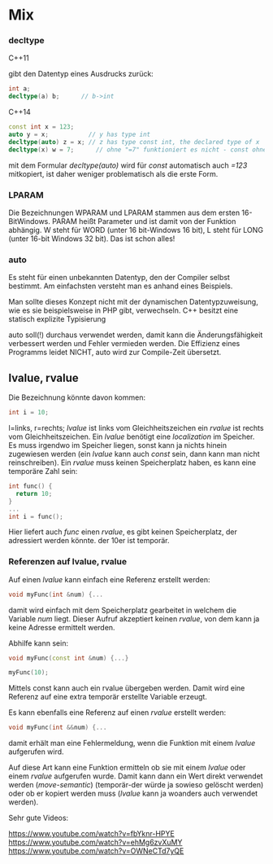 # Mix

### decltype

C++11

gibt den Datentyp eines Ausdrucks zurück:

```c++
int a;
decltype(a) b;		// b->int
```

C++14

```c++
const int x = 123;
auto y = x;           // y has type int
decltype(auto) z = x; // z has type const int, the declared type of x
decltype(x) w = 7;		// ohne "=7" funktioniert es nicht - const ohne = klappt nicht
```

mit dem Formular *decltype(auto)* wird für *const* automatisch auch *=123* mitkopiert, ist daher weniger problematisch als die erste Form.

### LPARAM

Die Bezeichnungen WPARAM und LPARAM stammen aus dem ersten  16-BitWindows. PARAM heißt Parameter und ist damit von der Funktion  abhängig. W steht für WORD (unter 16 bit-Windows 16 bit), L steht für  LONG (unter 16-bit Windows 32 bit). Das ist schon alles!

### auto

Es steht für einen unbekannten Datentyp, den der Compiler selbst  bestimmt. Am einfachsten versteht man es anhand eines Beispiels.

Man sollte dieses Konzept nicht mit der dynamischen Datentypzuweisung,  wie es sie beispielsweise in PHP gibt, verwechseln. C++ besitzt eine  statisch explizite Typisierung

auto soll(!) durchaus verwendet werden, damit kann die Änderungsfähigkeit verbessert werden und Fehler vermieden werden. Die Effizienz eines Programms leidet NICHT, auto wird zur Compile-Zeit übersetzt.

## lvalue, rvalue

Die Bezeichnung könnte davon kommen:

```c++
int i = 10;
```

l=links, r=rechts; *lvalue* ist links vom Gleichheitszeichen ein *rvalue* ist rechts vom Gleichheitszeichen. Ein *lvalue* benötigt eine *localization* im Speicher. Es muss irgendwo im Speicher liegen, sonst kann ja nichts hinein zugewiesen werden (ein *lvalue* kann auch *const* sein, dann kann man nicht reinschreiben). Ein *rvalue* muss keinen Speicherplatz haben, es kann eine temporäre Zahl sein:

```c++
int func() {
  return 10;  
}
...
int i = func();
```

Hier liefert auch *func* einen *rvalue*, es gibt keinen Speicherplatz, der adressiert werden könnte. der 10er ist temporär.

### Referenzen auf lvalue, rvalue

Auf einen *lvalue* kann einfach eine Referenz erstellt werden:

```c++
void myFunc(int &num) {...
```

damit wird einfach mit dem Speicherplatz gearbeitet in welchem die Variable *num* liegt. Dieser Aufruf akzeptiert keinen *rvalue*, von dem kann ja keine Adresse ermittelt werden.

Abhilfe kann sein:

```c++
void myFunc(const int &num) {...}

myFunc(10);
```

Mittels const kann auch ein rvalue übergeben werden. Damit wird eine Referenz auf eine extra temporär erstellte Variable erzeugt.

Es kann ebenfalls eine Referenz auf einen *rvalue* erstellt werden:

```c++
void myFunc(int &&num) {...
```

damit erhält man eine Fehlermeldung, wenn die Funktion mit einem *lvalue* aufgerufen wird.

Auf diese Art kann eine Funktion ermitteln ob sie mit einem *lvalue* oder einem *rvalue* aufgerufen wurde. Damit kann dann ein Wert direkt verwendet werden (*move-semantic*) (temporär-der würde ja sowieso gelöscht werden) oder ob er kopiert werden muss (*lvalue* kann ja woanders auch verwendet werden).

Sehr gute Videos:

https://www.youtube.com/watch?v=fbYknr-HPYE
https://www.youtube.com/watch?v=ehMg6zvXuMY
https://www.youtube.com/watch?v=OWNeCTd7yQE

## 



